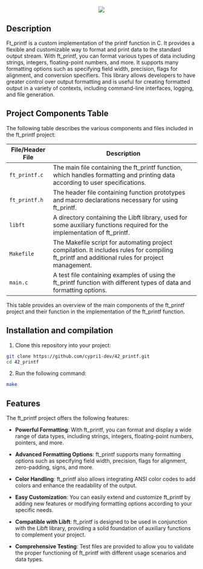 ##
<h1 align="center"> <img src="https://raw.githubusercontent.com/ayogun/42-project-badges/main/covers/cover-ft_printf.png" </h1>

## Description
Ft_printf is a custom implementation of the printf function in C. It provides a flexible and customizable way to format and print data to the standard output stream. With ft_printf, you can format various types of data including strings, integers, floating-point numbers, and more. It supports many formatting options such as specifying field width, precision, flags for alignment, and conversion specifiers. This library allows developers to have greater control over output formatting and is useful for creating formatted output in a variety of contexts, including command-line interfaces, logging, and file generation.

## Project Components Table

The following table describes the various components and files included in the ft_printf project:

| File/Header File              | Description                                                                                   |
|-------------------------------|-----------------------------------------------------------------------------------------------|
| `ft_printf.c`                 | The main file containing the ft_printf function, which handles formatting and printing data according to user specifications.                              |
| `ft_printf.h`                 | The header file containing function prototypes and macro declarations necessary for using ft_printf.                                                     |
| `libft`                       | A directory containing the Libft library, used for some auxiliary functions required for the implementation of ft_printf.                                     |
| `Makefile`                    | The Makefile script for automating project compilation. It includes rules for compiling ft_printf and additional rules for project management.           |
| `main.c`                      | A test file containing examples of using the ft_printf function with different types of data and formatting options.                                         |

This table provides an overview of the main components of the ft_printf project and their function in the implementation of the ft_printf function.

## Installation and compilation
1. Clone this repository into your project:
```bash
git clone https://github.com/cypri1-dev/42_printf.git
cd 42_printf
```
2. Run the following command:
```bash
make
```

## Features

The ft_printf project offers the following features:

- **Powerful Formatting**: With ft_printf, you can format and display a wide range of data types, including strings, integers, floating-point numbers, pointers, and more.

- **Advanced Formatting Options**: ft_printf supports many formatting options such as specifying field width, precision, flags for alignment, zero-padding, signs, and more.

- **Color Handling**: ft_printf also allows integrating ANSI color codes to add colors and enhance the readability of the output.

- **Easy Customization**: You can easily extend and customize ft_printf by adding new features or modifying formatting options according to your specific needs.

- **Compatible with Libft**: ft_printf is designed to be used in conjunction with the Libft library, providing a solid foundation of auxiliary functions to complement your project.

- **Comprehensive Testing**: Test files are provided to allow you to validate the proper functioning of ft_printf with different usage scenarios and data types.
